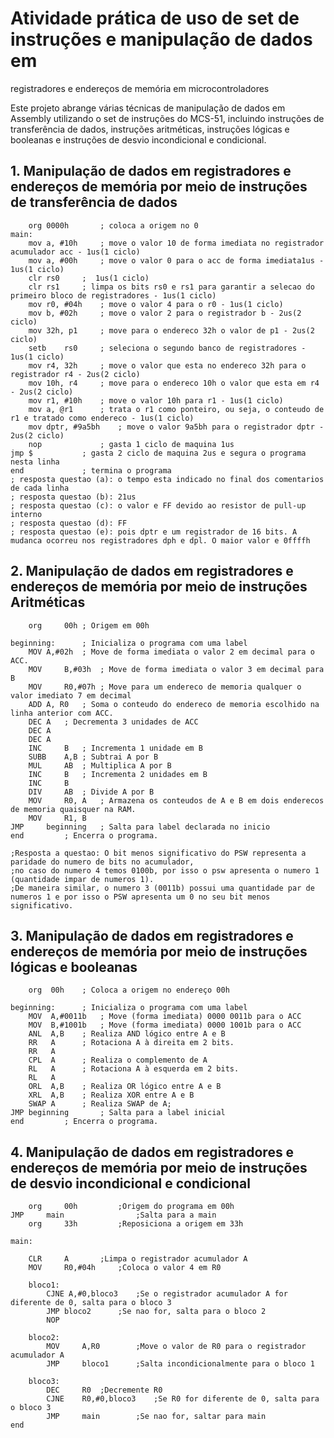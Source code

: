 # Atividade prática de uso de set de instruções e manipulação de dados em
registradores e endereços de memória em microcontroladores

Este projeto abrange várias técnicas de manipulação de dados em Assembly utilizando o set de instruções do MCS-51, incluindo instruções de transferência de dados, instruções aritméticas, instruções lógicas e booleanas e instruções de desvio incondicional e condicional.

<a name='transferencia'></a>
## 1. Manipulação de dados em registradores e endereços de memória por meio de instruções de transferência de dados

```assembly
	org 0000h		; coloca a origem no 0
main:
	mov	a, #10h		; move o valor 10 de forma imediata no registrador acumulador acc - 1us(1 ciclo)
	mov	a, #00h		; move o valor 0 para o acc de forma imediata1us - 1us(1 ciclo)
	clr	rs0		;  1us(1 ciclo)
	clr	rs1		; limpa os bits rs0 e rs1 para garantir a selecao do primeiro bloco de registradores - 1us(1 ciclo)
	mov	r0, #04h	; move o valor 4 para o r0 - 1us(1 ciclo)
	mov	b, #02h		; move o valor 2 para o registrador b - 2us(2 ciclo)
	mov	32h, p1		; move para o endereco 32h o valor de p1 - 2us(2 ciclo)
	setb	rs0		; seleciona o segundo banco de registradores - 1us(1 ciclo)
	mov	r4, 32h		; move o valor que esta no endereco 32h para o registrador r4 - 2us(2 ciclo)
	mov	10h, r4		; move para o endereco 10h o valor que esta em r4 - 2us(2 ciclo)
	mov	r1, #10h	; move o valor 10h para r1 - 1us(1 ciclo)
	mov	a, @r1		; trata o r1 como ponteiro, ou seja, o conteudo de r1 e tratado como endereco - 1us(1 ciclo)
	mov	dptr, #9a5bh	; move o valor 9a5bh para o registrador dptr - 2us(2 ciclo)
	nop 			; gasta 1 ciclo de maquina 1us
jmp	$			; gasta 2 ciclo de maquina 2us e segura o programa nesta linha
end				; termina o programa
; resposta questao (a): o tempo esta indicado no final dos comentarios de cada linha
; resposta questao (b): 21us
; resposta questao (c):	o valor e FF devido ao resistor de pull-up interno
; resposta questao (d):	FF
; resposta questao (e): pois dptr e um registrador de 16 bits. A mudanca ocorreu nos registradores dph e dpl. O maior valor e 0ffffh

```

<a name='aritmetica'></a>
## 2. Manipulação de dados em registradores e endereços de memória por meio de instruções Aritméticas

```assembly
	org 	00h	; Origem em 00h

beginning:		; Inicializa o programa com uma label
	MOV	A,#02h	; Move de forma imediata o valor 2 em decimal para o ACC.
	MOV 	B,#03h	; Move de forma imediata o valor 3 em decimal para B
	MOV 	R0,#07h	; Move para um endereco de memoria qualquer o valor imediato 7 em decimal
	ADD	A, R0	; Soma o conteudo do endereco de memoria escolhido na linha anterior com ACC.
	DEC	A	; Decrementa 3 unidades de ACC
	DEC	A
	DEC	A
	INC 	B	; Incrementa 1 unidade em B
	SUBB 	A,B	; Subtrai A por B
	MUL 	AB	; Multiplica A por B
	INC 	B	; Incrementa 2 unidades em B
	INC 	B
	DIV 	AB	; Divide A por B
	MOV 	R0, A	; Armazena os conteudos de A e B em dois enderecos de memoria quaisquer na RAM.
	MOV 	R1, B
JMP 	beginning	; Salta para label declarada no inicio
end			; Encerra o programa.

;Resposta a questao: O bit menos significativo do PSW representa a paridade do numero de bits no acumulador,
;no caso do numero 4 temos 0100b, por isso o psw apresenta o numero 1 (quantidade impar de numeros 1).
;De maneira similar, o numero 3 (0011b) possui uma quantidade par de numeros 1 e por isso o PSW apresenta um 0 no seu bit menos significativo. 

```

<a name='logica'></a>
## 3. Manipulação de dados em registradores e endereços de memória por meio de instruções lógicas e booleanas

```assembly
	org  00h	; Coloca a origem no endereço 00h

beginning: 		; Inicializa o programa com uma label
	MOV  A,#0011b	; Move (forma imediata) 0000 0011b para o ACC
	MOV  B,#1001b	; Move (forma imediata) 0000 1001b para o ACC
	ANL  A,B	; Realiza AND lógico entre A e B
	RR   A		; Rotaciona A à direita em 2 bits.
	RR   A			
	CPL  A		; Realiza o complemento de A
	RL   A		; Rotaciona A à esquerda em 2 bits.
	RL   A
	ORL  A,B	; Realiza OR lógico entre A e B
	XRL  A,B	; Realiza XOR entre A e B
	SWAP A		; Realiza SWAP de A;
JMP beginning		; Salta para a label inicial
end			; Encerra o programa.

```

<a name='desvio'></a>
## 4. Manipulação de dados em registradores e endereços de memória por meio de instruções de desvio incondicional e condicional

```assembly
	org		00h 		;Origem do programa em 00h
JMP 	main	 			;Salta para a main
	org		33h 		;Reposiciona a origem em 33h

main:

	CLR		A 		;Limpa o registrador acumulador A
	MOV		R0,#04h 	;Coloca o valor 4 em R0

	bloco1:
		CJNE A,#0,bloco3 	;Se o registrador acumulador A for diferente de 0, salta para o bloco 3
		JMP bloco2 		;Se nao for, salta para o bloco 2
		NOP
	
	bloco2:
		MOV 	A,R0 		;Move o valor de R0 para o registrador acumulador A
		JMP 	bloco1		;Salta incondicionalmente para o bloco 1
	
	bloco3:
		DEC		R0 	;Decremente R0
		CJNE 	R0,#0,bloco3	;Se R0 for diferente de 0, salta para o bloco 3
		JMP 	main 		;Se nao for, saltar para main
end
```
